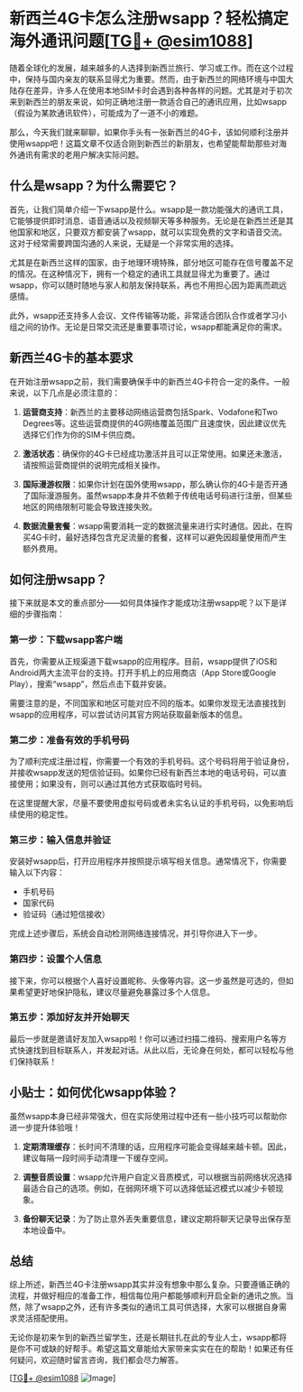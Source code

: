 # 新西兰4G卡怎么注册wsapp？轻松搞定海外通讯问题[[TG💪+ @esim1088](https://t.me/s/esim1088)]

随着全球化的发展，越来越多的人选择到新西兰旅行、学习或工作。而在这个过程中，保持与国内亲友的联系显得尤为重要。然而，由于新西兰的网络环境与中国大陆存在差异，许多人在使用本地SIM卡时会遇到各种各样的问题。尤其是对于初次来到新西兰的朋友来说，如何正确地注册一款适合自己的通讯应用，比如wsapp（假设为某款通讯软件），可能成为了一道不小的难题。

那么，今天我们就来聊聊，如果你手头有一张新西兰的4G卡，该如何顺利注册并使用wsapp吧！这篇文章不仅适合刚到新西兰的新朋友，也希望能帮助那些对海外通讯有需求的老用户解决实际问题。

## 什么是wsapp？为什么需要它？

首先，让我们简单介绍一下wsapp是什么。wsapp是一款功能强大的通讯工具，它能够提供即时消息、语音通话以及视频聊天等多种服务。无论是在新西兰还是其他国家和地区，只要双方都安装了wsapp，就可以实现免费的文字和语音交流。这对于经常需要跨国沟通的人来说，无疑是一个非常实用的选择。

尤其是在新西兰这样的国家，由于地理环境特殊，部分地区可能存在信号覆盖不足的情况。在这种情况下，拥有一个稳定的通讯工具就显得尤为重要了。通过wsapp，你可以随时随地与家人和朋友保持联系，再也不用担心因为距离而疏远感情。

此外，wsapp还支持多人会议、文件传输等功能，非常适合团队合作或者学习小组之间的协作。无论是日常交流还是重要事项讨论，wsapp都能满足你的需求。

## 新西兰4G卡的基本要求

在开始注册wsapp之前，我们需要确保手中的新西兰4G卡符合一定的条件。一般来说，以下几点是必须注意的：

1. **运营商支持**：新西兰的主要移动网络运营商包括Spark、Vodafone和Two Degrees等。这些运营商提供的4G网络覆盖范围广且速度快，因此建议优先选择它们作为你的SIM卡供应商。
   
2. **激活状态**：确保你的4G卡已经成功激活并且可以正常使用。如果还未激活，请按照运营商提供的说明完成相关操作。

3. **国际漫游权限**：如果你计划在国外使用wsapp，那么确认你的4G卡是否开通了国际漫游服务。虽然wsapp本身并不依赖于传统电话号码进行注册，但某些地区的网络限制可能会导致连接失败。

4. **数据流量套餐**：wsapp需要消耗一定的数据流量来进行实时通信。因此，在购买4G卡时，最好选择包含充足流量的套餐，这样可以避免因超量使用而产生额外费用。

## 如何注册wsapp？

接下来就是本文的重点部分——如何具体操作才能成功注册wsapp呢？以下是详细的步骤指南：

### 第一步：下载wsapp客户端

首先，你需要从正规渠道下载wsapp的应用程序。目前，wsapp提供了iOS和Android两大主流平台的支持。打开手机上的应用商店（App Store或Google Play），搜索“wsapp”，然后点击下载并安装。

需要注意的是，不同国家和地区可能对应不同的版本。如果你发现无法直接找到wsapp的应用程序，可以尝试访问其官方网站获取最新版本的信息。

### 第二步：准备有效的手机号码

为了顺利完成注册过程，你需要一个有效的手机号码。这个号码将用于验证身份，并接收wsapp发送的短信验证码。如果你已经有新西兰本地的电话号码，可以直接使用；如果没有，则可以通过其他方式获取临时号码。

在这里提醒大家，尽量不要使用虚拟号码或者未实名认证的手机号码，以免影响后续使用的稳定性。

### 第三步：输入信息并验证

安装好wsapp后，打开应用程序并按照提示填写相关信息。通常情况下，你需要输入以下内容：
- 手机号码
- 国家代码
- 验证码（通过短信接收）

完成上述步骤后，系统会自动检测网络连接情况，并引导你进入下一步。

### 第四步：设置个人信息

接下来，你可以根据个人喜好设置昵称、头像等内容。这一步虽然是可选的，但如果希望更好地保护隐私，建议尽量避免暴露过多个人信息。

### 第五步：添加好友并开始聊天

最后一步就是邀请好友加入wsapp啦！你可以通过扫描二维码、搜索用户名等方式快速找到目标联系人，并发起对话。从此以后，无论身在何处，都可以轻松与他们保持联系！

## 小贴士：如何优化wsapp体验？

虽然wsapp本身已经非常强大，但在实际使用过程中还有一些小技巧可以帮助你进一步提升体验哦！

1. **定期清理缓存**：长时间不清理的话，应用程序可能会变得越来越卡顿。因此，建议每隔一段时间手动清理一下缓存空间。

2. **调整音质设置**：wsapp允许用户自定义音质模式，可以根据当前网络状况选择最适合自己的选项。例如，在弱网环境下可以选择低延迟模式以减少卡顿现象。

3. **备份聊天记录**：为了防止意外丢失重要信息，建议定期将聊天记录导出保存至本地设备中。

## 总结

综上所述，新西兰4G卡注册wsapp其实并没有想象中那么复杂。只要遵循正确的流程，并做好相应的准备工作，相信每位用户都能够顺利开启全新的通讯之旅。当然，除了wsapp之外，还有许多类似的通讯工具可供选择，大家可以根据自身需求灵活搭配使用。

无论你是初来乍到的新西兰留学生，还是长期驻扎在此的专业人士，wsapp都将是你不可或缺的好帮手。希望这篇文章能给大家带来实实在在的帮助！如果还有任何疑问，欢迎随时留言咨询，我们都会尽力解答。

[[TG💪+ @esim1088](https://t.me/s/esim1088) ![Image](https://i.postimg.cc/4NQfJmqS/Snipaste-2025-05-13-00-14-12.png)]